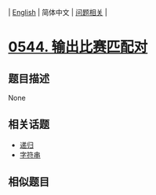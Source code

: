 
| [English](README_EN.md) | 简体中文 | [问题相关](QUESTION.md) |
# [0544. 输出比赛匹配对](https://leetcode-cn.com/problems/output-contest-matches/)
## 题目描述
None
## 相关话题
- [递归](https://leetcode-cn.com/tag/recursion)
- [字符串](https://leetcode-cn.com/tag/string)
## 相似题目

